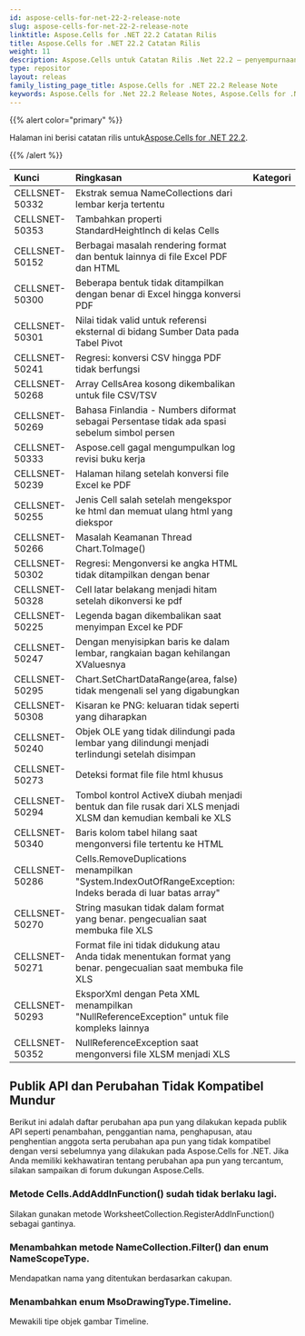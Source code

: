 ```yaml
---
id: aspose-cells-for-net-22-2-release-note
slug: aspose-cells-for-net-22-2-release-note
linktitle: Aspose.Cells for .NET 22.2 Catatan Rilis
title: Aspose.Cells for .NET 22.2 Catatan Rilis
weight: 11
description: Aspose.Cells untuk Catatan Rilis .Net 22.2 – penyempurnaan terbaru, fitur baru, dan perbaikan
type: repositor
layout: releas
family_listing_page_title: Aspose.Cells for .NET 22.2 Release Note
keywords: Aspose.Cells for .Net 22.2 Release Notes, Aspose.Cells for .Net 22.2 updates and fixe
---
```

{{% alert color="primary" %}}

 Halaman ini berisi catatan rilis untuk[Aspose.Cells for .NET 22.2](https://www.nuget.org/packages/Aspose.Cells/22.2.0).

{{% /alert %}}

|**Kunci**|**Ringkasan**|**Kategori**|
| :- | :- | :- |
|CELLSNET-50332| Ekstrak semua NameCollections dari lembar kerja tertentu|
|CELLSNET-50353|Tambahkan properti StandardHeightInch di kelas Cells|
|CELLSNET-50152| Berbagai masalah rendering format dan bentuk lainnya di file Excel PDF dan HTML|
|CELLSNET-50300|Beberapa bentuk tidak ditampilkan dengan benar di Excel hingga konversi PDF|
|CELLSNET-50301|Nilai tidak valid untuk referensi eksternal di bidang Sumber Data pada Tabel Pivot|
|CELLSNET-50241|Regresi: konversi CSV hingga PDF tidak berfungsi|
|CELLSNET-50268|Array CellsArea kosong dikembalikan untuk file CSV/TSV|
|CELLSNET-50269|Bahasa Finlandia - Numbers diformat sebagai Persentase tidak ada spasi sebelum simbol persen|
|CELLSNET-50333|Aspose.cell gagal mengumpulkan log revisi buku kerja|
|CELLSNET-50239|Halaman hilang setelah konversi file Excel ke PDF|
|CELLSNET-50255|Jenis Cell salah setelah mengekspor ke html dan memuat ulang html yang diekspor|
|CELLSNET-50266|Masalah Keamanan Thread Chart.ToImage()|
|CELLSNET-50302|Regresi: Mengonversi ke angka HTML tidak ditampilkan dengan benar|
|CELLSNET-50328|Cell latar belakang menjadi hitam setelah dikonversi ke pdf|
|CELLSNET-50225| Legenda bagan dikembalikan saat menyimpan Excel ke PDF|
|CELLSNET-50247|Dengan menyisipkan baris ke dalam lembar, rangkaian bagan kehilangan XValuesnya|
|CELLSNET-50295|Chart.SetChartDataRange(area, false) tidak mengenali sel yang digabungkan|
|CELLSNET-50308|Kisaran ke PNG: keluaran tidak seperti yang diharapkan|
|CELLSNET-50240| Objek OLE yang tidak dilindungi pada lembar yang dilindungi menjadi terlindungi setelah disimpan|
|CELLSNET-50273|Deteksi format file file html khusus|
|CELLSNET-50294|Tombol kontrol ActiveX diubah menjadi bentuk dan file rusak dari XLS menjadi XLSM dan kemudian kembali ke XLS|
|CELLSNET-50340|Baris kolom tabel hilang saat mengonversi file tertentu ke HTML|
|CELLSNET-50286|Cells.RemoveDuplications menampilkan "System.IndexOutOfRangeException: Indeks berada di luar batas array"|
|CELLSNET-50270|String masukan tidak dalam format yang benar. pengecualian saat membuka file XLS|
|CELLSNET-50271|Format file ini tidak didukung atau Anda tidak menentukan format yang benar. pengecualian saat membuka file XLS|
|CELLSNET-50293|EksporXml dengan Peta XML menampilkan "NullReferenceException" untuk file kompleks lainnya|
|CELLSNET-50352|NullReferenceException saat mengonversi file XLSM menjadi XLS|

##  **Publik API dan Perubahan Tidak Kompatibel Mundur**

Berikut ini adalah daftar perubahan apa pun yang dilakukan kepada publik API seperti penambahan, penggantian nama, penghapusan, atau penghentian anggota serta perubahan apa pun yang tidak kompatibel dengan versi sebelumnya yang dilakukan pada Aspose.Cells for .NET. Jika Anda memiliki kekhawatiran tentang perubahan apa pun yang tercantum, silakan sampaikan di forum dukungan Aspose.Cells.

###  **Metode Cells.AddAddInFunction() sudah tidak berlaku lagi.**

Silakan gunakan metode WorksheetCollection.RegisterAddInFunction() sebagai gantinya.

###  **Menambahkan metode NameCollection.Filter() dan enum NameScopeType.**

Mendapatkan nama yang ditentukan berdasarkan cakupan.

###  **Menambahkan enum MsoDrawingType.Timeline.**

Mewakili tipe objek gambar Timeline.

